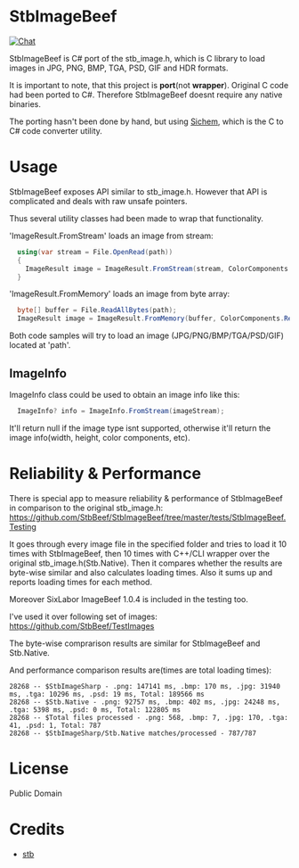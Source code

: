 # StbImageBeef
[![Chat](https://img.shields.io/discord/628186029488340992.svg)](https://discord.gg/ZeHxhCY)

StbImageBeef is C# port of the stb_image.h, which is C library to load images in JPG, PNG, BMP, TGA, PSD, GIF and HDR formats.

It is important to note, that this project is **port**(not **wrapper**). Original C code had been ported to C#. Therefore StbImageBeef doesnt require any native binaries.

The porting hasn't been done by hand, but using [Sichem](https://github.com/rds1983/Sichem), which is the C to C# code converter utility.
    
# Usage
StbImageBeef exposes API similar to stb_image.h. However that API is complicated and deals with raw unsafe pointers.

Thus several utility classes had been made to wrap that functionality.

'ImageResult.FromStream' loads an image from stream:
```c# 
  using(var stream = File.OpenRead(path))
  {
    ImageResult image = ImageResult.FromStream(stream, ColorComponents.RedGreenBlueAlpha);
  }
```

'ImageResult.FromMemory' loads an image from byte array:
```c# 
  byte[] buffer = File.ReadAllBytes(path);
  ImageResult image = ImageResult.FromMemory(buffer, ColorComponents.RedGreenBlueAlpha);
```

Both code samples will try to load an image (JPG/PNG/BMP/TGA/PSD/GIF) located at 'path'.

## ImageInfo
ImageInfo class could be used to obtain an image info like this:
```c#
  ImageInfo? info = ImageInfo.FromStream(imageStream);
```
It'll return null if the image type isnt supported, otherwise it'll return the image info(width, height, color components, etc).

# Reliability & Performance
There is special app to measure reliability & performance of StbImageBeef in comparison to the original stb_image.h: https://github.com/StbBeef/StbImageBeef/tree/master/tests/StbImageBeef.Testing

It goes through every image file in the specified folder and tries to load it 10 times with StbImageBeef, then 10 times with C++/CLI wrapper over the original stb_image.h(Stb.Native). Then it compares whether the results are byte-wise similar and also calculates loading times. Also it sums up and reports loading times for each method.

Moreover SixLabor ImageBeef 1.0.4 is included in the testing too.

I've used it over following set of images: https://github.com/StbBeef/TestImages

The byte-wise comprarison results are similar for StbImageBeef and Stb.Native.

And performance comparison results are(times are total loading times):
```
28268 -- $StbImageSharp - .png: 147141 ms, .bmp: 170 ms, .jpg: 31940 ms, .tga: 10296 ms, .psd: 19 ms, Total: 189566 ms
28268 -- $Stb.Native - .png: 92757 ms, .bmp: 402 ms, .jpg: 24248 ms, .tga: 5398 ms, .psd: 0 ms, Total: 122805 ms
28268 -- $Total files processed - .png: 568, .bmp: 7, .jpg: 170, .tga: 41, .psd: 1, Total: 787
28268 -- $StbImageSharp/Stb.Native matches/processed - 787/787
```

# License
Public Domain

# Credits
* [stb](https://github.com/nothings/stb)
